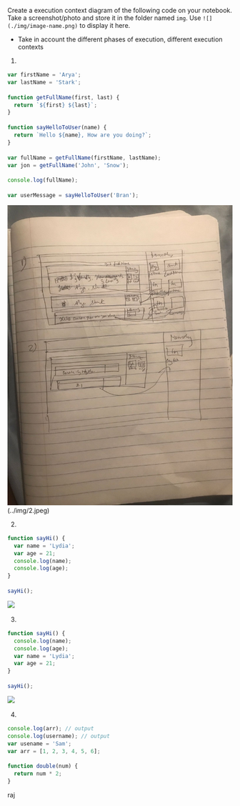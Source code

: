 Create a execution context diagram of the following code on your notebook. Take a screenshot/photo and store it in the folder named `img`. Use `![](./img/image-name.png)` to display it here.

- Take in account the different phases of execution, different execution contexts

1.

```js
var firstName = 'Arya';
var lastName = 'Stark';

function getFullName(first, last) {
  return `${first} ${last}`;
}

function sayHelloToUser(name) {
  return `Hello ${name}, How are you doing?`;
}

var fullName = getFullName(firstName, lastName);
var jon = getFullName('John', 'Snow');

console.log(fullName);

var userMessage = sayHelloToUser('Bran');
```

<!-- Put your image below -->

![](../img/1.jpeg)
(../img/2.jpeg)

2.

```js
function sayHi() {
  var name = 'Lydia';
  var age = 21;
  console.log(name);
  console.log(age);
}

sayHi();
```

<!-- Put your image below -->

![](./img/image-name.jpg)

3.

```js
function sayHi() {
  console.log(name);
  console.log(age);
  var name = 'Lydia';
  var age = 21;
}

sayHi();
```

<!-- Put your image below -->

![](./img/image-name.jpg)

4.

```js
console.log(arr); // output
console.log(username); // output
var usename = 'Sam';
var arr = [1, 2, 3, 4, 5, 6];

function double(num) {
  return num * 2;
}
```


raj